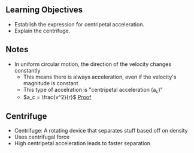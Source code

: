 ## Learning Objectives
- Establish the expression for centripetal acceleration.
- Explain the centrifuge.

## Notes
- In uniform circular motion, the direction of the velocity changes constantly
  - This means there is always acceleration, even if the velocity's magnitude is constant
  - This type of accelration is "centripetal acceleration (a<sub>c</sub>)"
  - $a_c = \frac{v^2}{r}$ [Proof](https://openstax.org/books/college-physics-ap-courses-2e/pages/6-2-centripetal-acceleration)

## Centrifuge
- Centrifuge: A rotating device that separates stuff based off on density
- Uses centrifugal force
- High centripetal acceleration leads to faster separation
